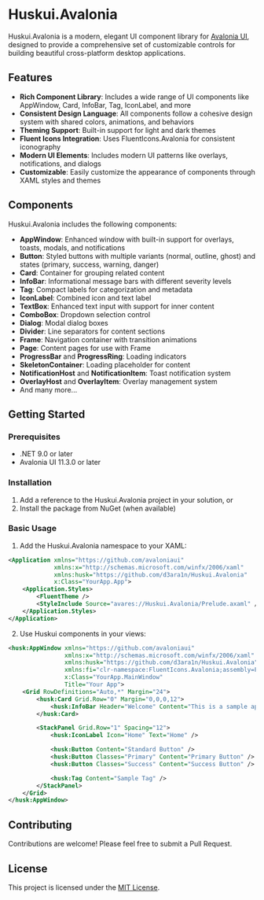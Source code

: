 # Huskui.Avalonia

Huskui.Avalonia is a modern, elegant UI component library for [Avalonia UI](https://avaloniaui.net/), designed to provide a comprehensive set of customizable controls for building beautiful cross-platform desktop applications.

## Features

- **Rich Component Library**: Includes a wide range of UI components like AppWindow, Card, InfoBar, Tag, IconLabel, and more
- **Consistent Design Language**: All components follow a cohesive design system with shared colors, animations, and behaviors
- **Theming Support**: Built-in support for light and dark themes
- **Fluent Icons Integration**: Uses FluentIcons.Avalonia for consistent iconography
- **Modern UI Elements**: Includes modern UI patterns like overlays, notifications, and dialogs
- **Customizable**: Easily customize the appearance of components through XAML styles and themes

## Components

Huskui.Avalonia includes the following components:

- **AppWindow**: Enhanced window with built-in support for overlays, toasts, modals, and notifications
- **Button**: Styled buttons with multiple variants (normal, outline, ghost) and states (primary, success, warning, danger)
- **Card**: Container for grouping related content
- **InfoBar**: Informational message bars with different severity levels
- **Tag**: Compact labels for categorization and metadata
- **IconLabel**: Combined icon and text label
- **TextBox**: Enhanced text input with support for inner content
- **ComboBox**: Dropdown selection control
- **Dialog**: Modal dialog boxes
- **Divider**: Line separators for content sections
- **Frame**: Navigation container with transition animations
- **Page**: Content pages for use with Frame
- **ProgressBar** and **ProgressRing**: Loading indicators
- **SkeletonContainer**: Loading placeholder for content
- **NotificationHost** and **NotificationItem**: Toast notification system
- **OverlayHost** and **OverlayItem**: Overlay management system
- And many more...

## Getting Started

### Prerequisites

- .NET 9.0 or later
- Avalonia UI 11.3.0 or later

### Installation

1. Add a reference to the Huskui.Avalonia project in your solution, or
2. Install the package from NuGet (when available)

### Basic Usage

1. Add the Huskui.Avalonia namespace to your XAML:

```xml
<Application xmlns="https://github.com/avaloniaui"
             xmlns:x="http://schemas.microsoft.com/winfx/2006/xaml"
             xmlns:husk="https://github.com/d3ara1n/Huskui.Avalonia"
             x:Class="YourApp.App">
    <Application.Styles>
        <FluentTheme />
        <StyleInclude Source="avares://Huskui.Avalonia/Prelude.axaml" />
    </Application.Styles>
</Application>
```

2. Use Huskui components in your views:

```xml
<husk:AppWindow xmlns="https://github.com/avaloniaui"
                xmlns:x="http://schemas.microsoft.com/winfx/2006/xaml"
                xmlns:husk="https://github.com/d3ara1n/Huskui.Avalonia"
                xmlns:fi="clr-namespace:FluentIcons.Avalonia;assembly=FluentIcons.Avalonia"
                x:Class="YourApp.MainWindow"
                Title="Your App">
    <Grid RowDefinitions="Auto,*" Margin="24">
        <husk:Card Grid.Row="0" Margin="0,0,0,12">
            <husk:InfoBar Header="Welcome" Content="This is a sample application using Huskui.Avalonia" />
        </husk:Card>

        <StackPanel Grid.Row="1" Spacing="12">
            <husk:IconLabel Icon="Home" Text="Home" />

            <husk:Button Content="Standard Button" />
            <husk:Button Classes="Primary" Content="Primary Button" />
            <husk:Button Classes="Success" Content="Success Button" />

            <husk:Tag Content="Sample Tag" />
        </StackPanel>
    </Grid>
</husk:AppWindow>
```

## Contributing

Contributions are welcome! Please feel free to submit a Pull Request.

## License

This project is licensed under the [MIT License](LICENSE).